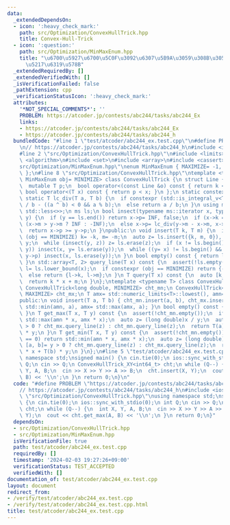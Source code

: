```yaml
---
data:
  _extendedDependsOn:
  - icon: ':heavy_check_mark:'
    path: src/Optimization/ConvexHullTrick.hpp
    title: Convex-Hull-Trick
  - icon: ':question:'
    path: src/Optimization/MinMaxEnum.hpp
    title: "\u6700\u5927\u6700\u5C0F\u3092\u6307\u5B9A\u3059\u308B\u305F\u3081\u306E\
      \u5217\u6319\u578B"
  _extendedRequiredBy: []
  _extendedVerifiedWith: []
  _isVerificationFailed: false
  _pathExtension: cpp
  _verificationStatusIcon: ':heavy_check_mark:'
  attributes:
    '*NOT_SPECIAL_COMMENTS*': ''
    PROBLEM: https://atcoder.jp/contests/abc244/tasks/abc244_Ex
    links:
    - https://atcoder.jp/contests/abc244/tasks/abc244_Ex
    - https://atcoder.jp/contests/abc244/tasks/abc244_h
  bundledCode: "#line 1 \"test/atcoder/abc244_ex.test.cpp\"\n#define PROBLEM \"https://atcoder.jp/contests/abc244/tasks/abc244_Ex\"\
    \n// https://atcoder.jp/contests/abc244/tasks/abc244_h\n#include <iostream>\n\
    #line 2 \"src/Optimization/ConvexHullTrick.hpp\"\n#include <limits>\n#include\
    \ <algorithm>\n#include <set>\n#include <array>\n#include <cassert>\n#line 2 \"\
    src/Optimization/MinMaxEnum.hpp\"\nenum MinMaxEnum { MAXIMIZE= -1, MINIMIZE= 1\
    \ };\n#line 8 \"src/Optimization/ConvexHullTrick.hpp\"\ntemplate <typename T,\
    \ MinMaxEnum obj= MINIMIZE> class ConvexHullTrick {\n struct Line {\n  T k, m;\n\
    \  mutable T p;\n  bool operator<(const Line &o) const { return k < o.k; }\n \
    \ bool operator<(T x) const { return p < x; }\n };\n static constexpr T INF= std::numeric_limits<T>::max();\n\
    \ static T lc_div(T a, T b) {\n  if constexpr (std::is_integral_v<T>) return a\
    \ / b - ((a ^ b) < 0 && a % b);\n  else return a / b;\n }\n using ms= std::multiset<Line,\
    \ std::less<>>;\n ms ls;\n bool insect(typename ms::iterator x, typename ms::iterator\
    \ y) {\n  if (y == ls.end()) return x->p= INF, false;\n  if (x->k == y->k) x->p=\
    \ (x->m > y->m ? INF : -INF);\n  else x->p= lc_div(y->m - x->m, x->k - y->k);\n\
    \  return x->p >= y->p;\n }\npublic:\n void insert(T k, T m) {\n  if constexpr\
    \ (obj == MINIMIZE) k= -k, m= -m;\n  auto z= ls.insert({k, m, 0}), y= z++, x=\
    \ y;\n  while (insect(y, z)) z= ls.erase(z);\n  if (x != ls.begin() && insect(--x,\
    \ y)) insect(x, y= ls.erase(y));\n  while ((y= x) != ls.begin() && (--x)->p >=\
    \ y->p) insect(x, ls.erase(y));\n }\n bool empty() const { return ls.empty();\
    \ }\n std::array<T, 2> query_line(T x) const {\n  assert(!ls.empty());\n  auto\
    \ l= ls.lower_bound(x);\n  if constexpr (obj == MINIMIZE) return {-l->k, -l->m};\n\
    \  else return {l->k, l->m};\n }\n T query(T x) const {\n  auto [k, m]= query_line(x);\n\
    \  return k * x + m;\n }\n};\ntemplate <typename T> class ConvexHullTrick_XY {\n\
    \ ConvexHullTrick<long double, MINIMIZE> cht_mn;\n ConvexHullTrick<long double,\
    \ MAXIMIZE> cht_mx;\n T amx= std::numeric_limits<T>::lowest(), amn= std::numeric_limits<T>::max();\n\
    public:\n void insert(T a, T b) { cht_mn.insert(a, b), cht_mx.insert(a, b), amn=\
    \ std::min(amn, a), amx= std::max(amx, a); }\n bool empty() const { return cht_mn.empty();\
    \ }\n T get_max(T x, T y) const {\n  assert(!cht_mn.empty());\n  if (y == 0) return\
    \ std::max(amn * x, amx * x);\n  auto z= (long double)x / y;\n  auto [a, b]= y\
    \ > 0 ? cht_mx.query_line(z) : cht_mn.query_line(z);\n  return T(a) * x + T(b)\
    \ * y;\n }\n T get_min(T x, T y) const {\n  assert(!cht_mn.empty());\n  if (y\
    \ == 0) return std::min(amn * x, amx * x);\n  auto z= (long double)x / y;\n  auto\
    \ [a, b]= y > 0 ? cht_mn.query_line(z) : cht_mx.query_line(z);\n  return T(a)\
    \ * x + T(b) * y;\n }\n};\n#line 5 \"test/atcoder/abc244_ex.test.cpp\"\nusing\
    \ namespace std;\nsigned main() {\n cin.tie(0);\n ios::sync_with_stdio(0);\n int\
    \ Q;\n cin >> Q;\n ConvexHullTrick_XY<int64_t> cht;\n while (Q--) {\n  int X,\
    \ Y, A, B;\n  cin >> X >> Y >> A >> B;\n  cht.insert(X, Y);\n  cout << cht.get_max(A,\
    \ B) << '\\n';\n }\n return 0;\n}\n"
  code: "#define PROBLEM \"https://atcoder.jp/contests/abc244/tasks/abc244_Ex\"\n\
    // https://atcoder.jp/contests/abc244/tasks/abc244_h\n#include <iostream>\n#include\
    \ \"src/Optimization/ConvexHullTrick.hpp\"\nusing namespace std;\nsigned main()\
    \ {\n cin.tie(0);\n ios::sync_with_stdio(0);\n int Q;\n cin >> Q;\n ConvexHullTrick_XY<int64_t>\
    \ cht;\n while (Q--) {\n  int X, Y, A, B;\n  cin >> X >> Y >> A >> B;\n  cht.insert(X,\
    \ Y);\n  cout << cht.get_max(A, B) << '\\n';\n }\n return 0;\n}"
  dependsOn:
  - src/Optimization/ConvexHullTrick.hpp
  - src/Optimization/MinMaxEnum.hpp
  isVerificationFile: true
  path: test/atcoder/abc244_ex.test.cpp
  requiredBy: []
  timestamp: '2024-02-03 19:27:26+09:00'
  verificationStatus: TEST_ACCEPTED
  verifiedWith: []
documentation_of: test/atcoder/abc244_ex.test.cpp
layout: document
redirect_from:
- /verify/test/atcoder/abc244_ex.test.cpp
- /verify/test/atcoder/abc244_ex.test.cpp.html
title: test/atcoder/abc244_ex.test.cpp
---
```

